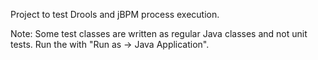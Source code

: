 Project to test Drools and jBPM process execution.

Note: Some test classes are written as regular Java classes and not unit tests. Run the with "Run as -> Java Application".

